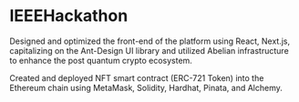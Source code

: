 ﻿# IEEEHackathon
 
 
 Designed and optimized the front-end of the platform using React, Next.js, capitalizing on the Ant-Design UI library and utilized Abelian infrastructure to enhance the post quantum
crypto ecosystem.

Created and deployed NFT smart contract (ERC-721 Token) into the Ethereum chain using MetaMask, Solidity, Hardhat, Pinata, and Alchemy.

